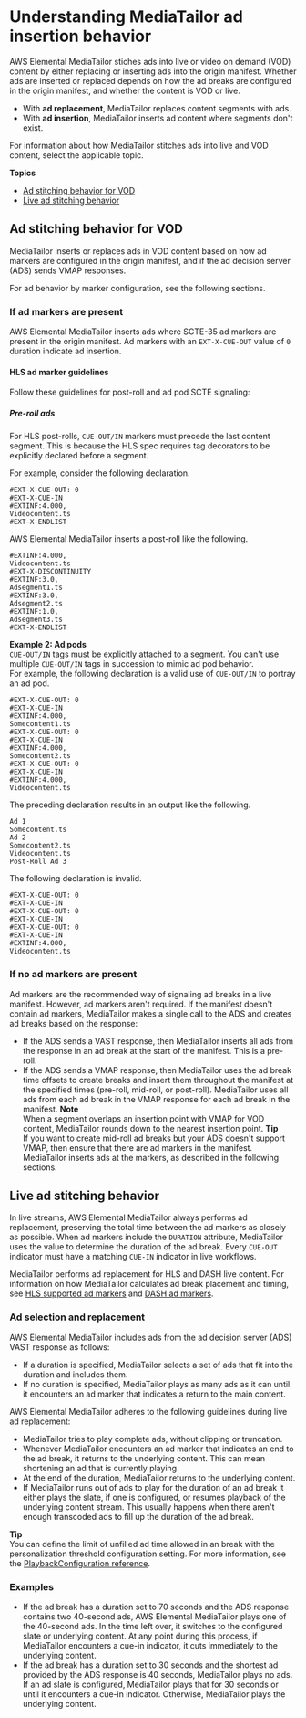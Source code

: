 # Understanding MediaTailor ad insertion behavior<a name="ad-behavior"></a>

AWS Elemental MediaTailor stiches ads into live or video on demand \(VOD\) content by either replacing or inserting ads into the origin manifest\. Whether ads are inserted or replaced depends on how the ad breaks are configured in the origin manifest, and whether the content is VOD or live\.
+ With **ad replacement**, MediaTailor replaces content segments with ads\. 
+ With **ad insertion**, MediaTailor inserts ad content where segments don't exist\.

For information about how MediaTailor stitches ads into live and VOD content, select the applicable topic\.

**Topics**
+ [Ad stitching behavior for VOD](#ad-behavior-vod)
+ [Live ad stitching behavior](#ad-behavior-live)

## Ad stitching behavior for VOD<a name="ad-behavior-vod"></a>

MediaTailor inserts or replaces ads in VOD content based on how ad markers are configured in the origin manifest, and if the ad decision server \(ADS\) sends VMAP responses\.

For ad behavior by marker configuration, see the following sections\.

### If ad markers are present<a name="markers-present"></a>

AWS Elemental MediaTailor inserts ads where SCTE\-35 ad markers are present in the origin manifest\. Ad markers with an `EXT-X-CUE-OUT` value of `0` duration indicate ad insertion\. 

#### HLS ad marker guidelines<a name="markers-present-hls"></a>

 Follow these guidelines for post\-roll and ad pod SCTE signaling: 

##### Pre\-roll ads<a name="post-roll-ad-markers"></a>

For HLS post\-rolls, `CUE-OUT/IN` markers must precede the last content segment\. This is because the HLS spec requires tag decorators to be explicitly declared before a segment\. 

For example, consider the following declaration\. 

```
#EXT-X-CUE-OUT: 0
#EXT-X-CUE-IN
#EXTINF:4.000,
Videocontent.ts
#EXT-X-ENDLIST
```

AWS Elemental MediaTailor inserts a post\-roll like the following\.

```
#EXTINF:4.000,
Videocontent.ts
#EXT-X-DISCONTINUITY
#EXTINF:3.0,
Adsegment1.ts
#EXTINF:3.0,
Adsegment2.ts
#EXTINF:1.0,
Adsegment3.ts
#EXT-X-ENDLIST
```

**Example 2: Ad pods**  
 `CUE-OUT/IN` tags must be explicitly attached to a segment\. You can't use multiple `CUE-OUT/IN` tags in succession to mimic ad pod behavior\.  
For example, the following declaration is a valid use of `CUE-OUT/IN` to portray an ad pod\.  

```
#EXT-X-CUE-OUT: 0
#EXT-X-CUE-IN
#EXTINF:4.000,
Somecontent1.ts
#EXT-X-CUE-OUT: 0
#EXT-X-CUE-IN
#EXTINF:4.000,
Somecontent2.ts
#EXT-X-CUE-OUT: 0
#EXT-X-CUE-IN
#EXTINF:4.000,
Videocontent.ts
```
The preceding declaration results in an output like the following\.   

```
Ad 1
Somecontent.ts
Ad 2
Somecontent2.ts
Videocontent.ts
Post-Roll Ad 3
```
The following declaration is invalid\.  

```
#EXT-X-CUE-OUT: 0
#EXT-X-CUE-IN
#EXT-X-CUE-OUT: 0
#EXT-X-CUE-IN
#EXT-X-CUE-OUT: 0
#EXT-X-CUE-IN
#EXTINF:4.000,
Videocontent.ts
```

### If no ad markers are present<a name="no-markers"></a>

Ad markers are the recommended way of signaling ad breaks in a live manifest\. However, ad markers aren't required\. If the manifest doesn't contain ad markers, MediaTailor makes a single call to the ADS and creates ad breaks based on the response:
+ If the ADS sends a VAST response, then MediaTailor inserts all ads from the response in an ad break at the start of the manifest\. This is a pre\-roll\.
+ If the ADS sends a VMAP response, then MediaTailor uses the ad break time offsets to create breaks and insert them throughout the manifest at the specified times \(pre\-roll, mid\-roll, or post\-roll\)\. MediaTailor uses all ads from each ad break in the VMAP response for each ad break in the manifest\. 
**Note**  
When a segment overlaps an insertion point with VMAP for VOD content, MediaTailor rounds down to the nearest insertion point\. 
**Tip**  
If you want to create mid\-roll ad breaks but your ADS doesn't support VMAP, then ensure that there are ad markers in the manifest\. MediaTailor inserts ads at the markers, as described in the following sections\.

## Live ad stitching behavior<a name="ad-behavior-live"></a>

In live streams, AWS Elemental MediaTailor always performs ad replacement, preserving the total time between the ad markers as closely as possible\. When ad markers include the `DURATION` attribute, MediaTailor uses the value to determine the duration of the ad break\. Every `CUE-OUT` indicator must have a matching `CUE-IN` indicator in live workflows\. 

MediaTailor performs ad replacement for HLS and DASH live content\. For information on how MediaTailor calculates ad break placement and timing, see [HLS supported ad markers](hls-ad-markers.md) and [DASH ad markers](dash-ad-markers.md)\. 

### Ad selection and replacement<a name="ad-behavior-live-ad-selection"></a>

AWS Elemental MediaTailor includes ads from the ad decision server \(ADS\) VAST response as follows: 
+ If a duration is specified, MediaTailor selects a set of ads that fit into the duration and includes them\. 
+ If no duration is specified, MediaTailor plays as many ads as it can until it encounters an ad marker that indicates a return to the main content\.

AWS Elemental MediaTailor adheres to the following guidelines during live ad replacement: 
+ MediaTailor tries to play complete ads, without clipping or truncation\.
+ Whenever MediaTailor encounters an ad marker that indicates an end to the ad break, it returns to the underlying content\. This can mean shortening an ad that is currently playing\. 
+ At the end of the duration, MediaTailor returns to the underlying content\.
+ If MediaTailor runs out of ads to play for the duration of an ad break it either plays the slate, if one is configured, or resumes playback of the underlying content stream\. This usually happens when there aren't enough transcoded ads to fill up the duration of the ad break\. 

  
**Tip**  
You can define the limit of unfilled ad time allowed in an break with the personalization threshold configuration setting\. For more information, see the [PlaybackConfiguration reference](https://docs.aws.amazon.com/mediatailor/latest/apireference/playbackconfiguration.html#playbackconfiguration-prop-putplaybackconfigurationrequest-personalizationthresholdseconds)\.

### Examples<a name="ad-behavior-live-examples"></a>
+ If the ad break has a duration set to 70 seconds and the ADS response contains two 40\-second ads, AWS Elemental MediaTailor plays one of the 40\-second ads\. In the time left over, it switches to the configured slate or underlying content\. At any point during this process, if MediaTailor encounters a cue\-in indicator, it cuts immediately to the underlying content\. 
+ If the ad break has a duration set to 30 seconds and the shortest ad provided by the ADS response is 40 seconds, MediaTailor plays no ads\. If an ad slate is configured, MediaTailor plays that for 30 seconds or until it encounters a cue\-in indicator\. Otherwise, MediaTailor plays the underlying content\.